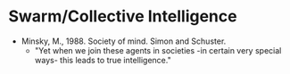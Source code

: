# Swarm/Collective Intelligence

* Minsky, M., 1988. Society of mind. Simon and Schuster.
  * "Yet when we join these agents in societies -in certain very special ways- this leads to true intelligence."

